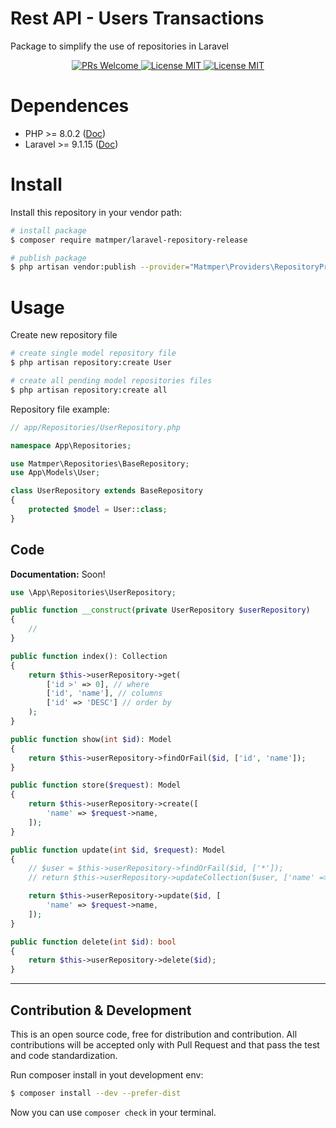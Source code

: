 # Rest API - Users Transactions

Package to simplify the use of repositories in Laravel

<p align="center">
    <a href="http://makeapullrequest.com">
        <img src="https://img.shields.io/badge/PRs-welcome-brightgreen.svg?style=flat-square" alt="PRs Welcome">
    </a>
    <a href="https://github.com/matmper/laravel-repository-release/actions/workflows/github_actions.yml?query=branch%3Amain+event%3Apush">
        <img src="https://github.com/matmper/laravel-repository-release/actions/workflows/github_actions.yml/badge.svg?event=push" alt="License MIT">
    </a>
    <a href="https://en.wikipedia.org/wiki/Proprietary_software">
        <img src="https://img.shields.io/badge/license-Proprietary-blue.svg?style=flat-square" alt="License MIT">
    </a>
</p>

# Dependences
- PHP >= 8.0.2 ([Doc](https://www.php.net/releases/8.0/pt_BR.php))
- Laravel >= 9.1.15 ([Doc](https://laravel.com/docs/9.x/releases))

# Install

Install this repository in your vendor path:

```bash
# install package
$ composer require matmper/laravel-repository-release

# publish package
$ php artisan vendor:publish --provider="Matmper\Providers\RepositoryProvider"
````

# Usage

Create new repository file
```bash
# create single model repository file
$ php artisan repository:create User

# create all pending model repositories files
$ php artisan repository:create all
```

Repository file example:
```php
// app/Repositories/UserRepository.php

namespace App\Repositories;

use Matmper\Repositories\BaseRepository;
use App\Models\User;

class UserRepository extends BaseRepository
{
    protected $model = User::class;
}
```

## Code

**Documentation:** Soon!

```php
use \App\Repositories\UserRepository;

public function __construct(private UserRepository $userRepository)
{
    //
}

public function index(): Collection
{
    return $this->userRepository->get(
        ['id >' => 0], // where
        ['id', 'name'], // columns
        ['id' => 'DESC'] // order by
    );
}

public function show(int $id): Model
{
    return $this->userRepository->findOrFail($id, ['id', 'name']);
}

public function store($request): Model
{
    return $this->userRepository->create([
        'name' => $request->name,
    ]);
}

public function update(int $id, $request): Model
{
    // $user = $this->userRepository->findOrFail($id, ['*']);
    // return $this->userRepository->updateCollection($user, ['name' => ...]);

    return $this->userRepository->update($id, [
        'name' => $request->name,
    ]);
}

public function delete(int $id): bool
{
    return $this->userRepository->delete($id);
}
```

---

## Contribution & Development

This is an open source code, free for distribution and contribution. All contributions will be accepted only with Pull Request and that pass the test and code standardization.

Run composer install in yout development env:
```bash
$ composer install --dev --prefer-dist
```

Now you can use `composer check` in your terminal.